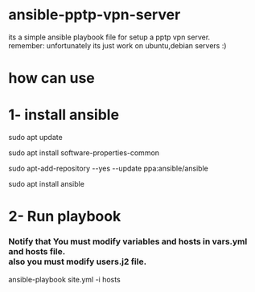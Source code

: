 # ansible-pptp-vpn-server
its a simple ansible playbook file for setup a pptp vpn server.<br/> 
remember: unfortunately its just work on ubuntu,debian servers :)
# how can use
# 1- install ansible
sudo apt update

sudo apt install software-properties-common

sudo apt-add-repository --yes --update ppa:ansible/ansible

sudo apt install ansible


# 2- Run playbook 
### Notify that You must modify variables and hosts in vars.yml and hosts file.<br/> also you must modify users.j2 file.

ansible-playbook site.yml -i hosts

